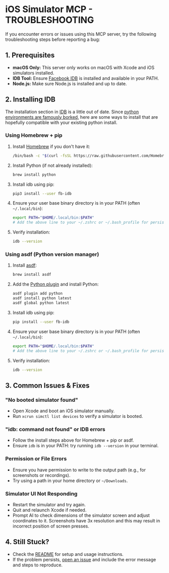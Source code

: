 # iOS Simulator MCP - TROUBLESHOOTING

If you encounter errors or issues using this MCP server, try the following troubleshooting steps before reporting a bug:

## 1. Prerequisites
- **macOS Only:** This server only works on macOS with Xcode and iOS simulators installed.
- **IDB Tool:** Ensure [Facebook IDB](https://fbidb.io/) is installed and available in your PATH.
- **Node.js:** Make sure Node.js is installed and up to date.

## 2. Installing IDB 

The installation section in [IDB](https://fbidb.io/docs/installation/) is a little out of date. Since [python environments are famously borked](https://xkcd.com/1987/), here are some ways to install that are hopefully compatible with your existing python install.

### Using Homebrew + pip

1. Install [Homebrew](https://brew.sh/) if you don't have it:
   ```sh
   /bin/bash -c "$(curl -fsSL https://raw.githubusercontent.com/Homebrew/install/HEAD/install.sh)"
   ```
2. Install Python (if not already installed):
   ```sh
   brew install python
   ```
3. Install idb using pip:
   ```sh
   pip3 install --user fb-idb
   ```
4. Ensure your user base binary directory is in your PATH (often `~/.local/bin`):
   ```sh
   export PATH="$HOME/.local/bin:$PATH"
   # Add the above line to your ~/.zshrc or ~/.bash_profile for persistence
   ```
5. Verify installation:
   ```sh
   idb --version
   ```

### Using asdf (Python version manager)

1. Install [asdf](https://asdf-vm.com/):
   ```sh
   brew install asdf
   ```
2. Add the [Python plugin](https://github.com/asdf-community/asdf-python) and install Python:
   ```sh
   asdf plugin add python
   asdf install python latest
   asdf global python latest
   ```
3. Install idb using pip:
   ```sh
   pip install --user fb-idb
   ```
4. Ensure your user base binary directory is in your PATH (often `~/.local/bin`):
   ```sh
   export PATH="$HOME/.local/bin:$PATH"
   # Add the above line to your ~/.zshrc or ~/.bash_profile for persistence
   ```
5. Verify installation:
   ```sh
   idb --version
   ```

## 3. Common Issues & Fixes

### "No booted simulator found"
- Open Xcode and boot an iOS simulator manually.
- Run `xcrun simctl list devices` to verify a simulator is booted.

### "idb: command not found" or IDB errors
- Follow the install steps above for Homebrew + pip or asdf.
- Ensure `idb` is in your PATH: try running `idb --version` in your terminal.

### Permission or File Errors
- Ensure you have permission to write to the output path (e.g., for screenshots or recordings).
- Try using a path in your home directory or `~/Downloads`.

### Simulator UI Not Responding
- Restart the simulator and try again.
- Quit and relaunch Xcode if needed.
- Prompt AI to check dimensions of the simulator screen and adjust coordinates to it. Screenshots have 3x resolution and this may result in incorrect position of screen presses.

## 4. Still Stuck?
- Check the [README](./README.md) for setup and usage instructions.
- If the problem persists, [open an issue](https://github.com/joshuayoes/ios-simulator-mcp/issues) and include the error message and steps to reproduce.

